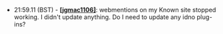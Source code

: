 * <a id="21:59.11">21:59.11 (BST)</a> - __[[jgmac1106]](https://github.com/[jgmac1106])__: webmentions on my Known site stopped working. I didn't update anything. Do I need to update any idno plug-ins?
